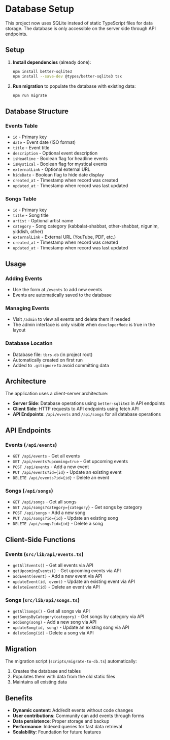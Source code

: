 # Database Setup

This project now uses SQLite instead of static TypeScript files for data storage. The database is only accessible on the server side through API endpoints.

## Setup

1. **Install dependencies** (already done):

   ```bash
   npm install better-sqlite3
   npm install --save-dev @types/better-sqlite3 tsx
   ```

2. **Run migration** to populate the database with existing data:
   ```bash
   npm run migrate
   ```

## Database Structure

### Events Table

- `id` - Primary key
- `date` - Event date (ISO format)
- `title` - Event title
- `description` - Optional event description
- `isHeadline` - Boolean flag for headline events
- `isMystical` - Boolean flag for mystical events
- `externalLink` - Optional external URL
- `hideDate` - Boolean flag to hide date display
- `created_at` - Timestamp when record was created
- `updated_at` - Timestamp when record was last updated

### Songs Table

- `id` - Primary key
- `title` - Song title
- `artist` - Optional artist name
- `category` - Song category (kabbalat-shabbat, other-shabbat, nigunim, yiddish, other)
- `externalLink` - External URL (YouTube, PDF, etc.)
- `created_at` - Timestamp when record was created
- `updated_at` - Timestamp when record was last updated

## Usage

### Adding Events

- Use the form at `/events` to add new events
- Events are automatically saved to the database

### Managing Events

- Visit `/admin` to view all events and delete them if needed
- The admin interface is only visible when `developerMode` is true in the layout

### Database Location

- Database file: `tbrs.db` (in project root)
- Automatically created on first run
- Added to `.gitignore` to avoid committing data

## Architecture

The application uses a client-server architecture:

- **Server Side**: Database operations using `better-sqlite3` in API endpoints
- **Client Side**: HTTP requests to API endpoints using fetch API
- **API Endpoints**: `/api/events` and `/api/songs` for all database operations

## API Endpoints

### Events (`/api/events`)

- `GET /api/events` - Get all events
- `GET /api/events?upcoming=true` - Get upcoming events
- `POST /api/events` - Add a new event
- `PUT /api/events?id={id}` - Update an existing event
- `DELETE /api/events?id={id}` - Delete an event

### Songs (`/api/songs`)

- `GET /api/songs` - Get all songs
- `GET /api/songs?category={category}` - Get songs by category
- `POST /api/songs` - Add a new song
- `PUT /api/songs?id={id}` - Update an existing song
- `DELETE /api/songs?id={id}` - Delete a song

## Client-Side Functions

### Events (`src/lib/api/events.ts`)

- `getAllEvents()` - Get all events via API
- `getUpcomingEvents()` - Get upcoming events via API
- `addEvent(event)` - Add a new event via API
- `updateEvent(id, event)` - Update an existing event via API
- `deleteEvent(id)` - Delete an event via API

### Songs (`src/lib/api/songs.ts`)

- `getAllSongs()` - Get all songs via API
- `getSongsByCategory(category)` - Get songs by category via API
- `addSong(song)` - Add a new song via API
- `updateSong(id, song)` - Update an existing song via API
- `deleteSong(id)` - Delete a song via API

## Migration

The migration script (`scripts/migrate-to-db.ts`) automatically:

1. Creates the database and tables
2. Populates them with data from the old static files
3. Maintains all existing data

## Benefits

- **Dynamic content**: Add/edit events without code changes
- **User contributions**: Community can add events through forms
- **Data persistence**: Proper storage and backup
- **Performance**: Indexed queries for fast data retrieval
- **Scalability**: Foundation for future features
